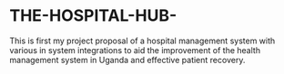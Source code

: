 # THE-HOSPITAL-HUB-
This is first my project proposal of a hospital management system with various in system integrations to aid the improvement of the health management system in Uganda and effective patient recovery.
